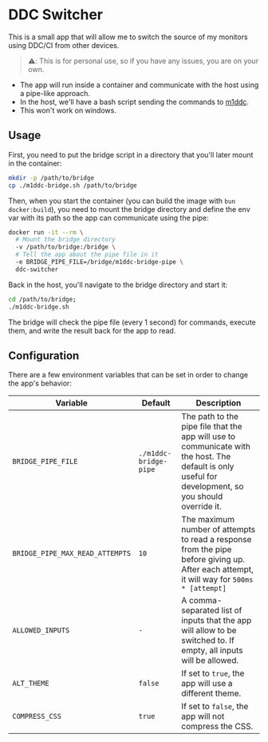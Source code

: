 # DDC Switcher

This is a small app that will allow me to switch the source of my monitors using DDC/CI from other devices.

> ⚠️: This is for personal use, so if you have any issues, you are on your own.

- The app will run inside a container and communicate with the host using a pipe-like approach.
- In the host, we'll have a bash script sending the commands to [m1ddc](https://github.com/waydabber/m1ddc).
- This won't work on windows.

## Usage

First, you need to put the bridge script in a directory that you'll later mount in the container:

```bash
mkdir -p /path/to/bridge
cp ./m1ddc-bridge.sh /path/to/bridge
```

Then, when you start the container (you can build the image with `bun docker:build`), you need to mount the bridge directory and define the env var with its path so the app can communicate using the pipe:

```bash
docker run -it --rm \
  # Mount the bridge directory
  -v /path/to/bridge:/bridge \
  # Tell the app about the pipe file in it
  -e BRIDGE_PIPE_FILE=/bridge/m1ddc-bridge-pipe \
  ddc-switcher
```

Back in the host, you'll navigate to the bridge directory and start it:

```bash
cd /path/to/bridge;
./m1ddc-bridge.sh
```

The bridge will check the pipe file (every 1 second) for commands, execute them, and write the result back for the app to read.

## Configuration

There are a few environment variables that can be set in order to change the app's behavior:

| Variable                        | Default               | Description                                                                                                                                          |
| ------------------------------- | --------------------- | ---------------------------------------------------------------------------------------------------------------------------------------------------- |
| `BRIDGE_PIPE_FILE`              | `./m1ddc-bridge-pipe` | The path to the pipe file that the app will use to communicate with the host. The default is only useful for development, so you should override it. |
| `BRIDGE_PIPE_MAX_READ_ATTEMPTS` | `10`                  | The maximum number of attempts to read a response from the pipe before giving up. After each attempt, it will way for `500ms * [attempt]`            |
| `ALLOWED_INPUTS`                | `-`                   | A comma-separated list of inputs that the app will allow to be switched to. If empty, all inputs will be allowed.                                    |
| `ALT_THEME`                     | `false`               | If set to `true`, the app will use a different theme.                                                                                                |
| `COMPRESS_CSS`                  | `true`                | If set to `false`, the app will not compress the CSS.                                                                                                |
